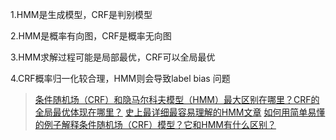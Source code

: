1.HMM是生成模型，CRF是判别模型

2.HMM是概率有向图，CRF是概率无向图

3.HMM求解过程可能是局部最优，CRF可以全局最优

4.CRF概率归一化较合理，HMM则会导致label bias 问题



> [条件随机场（CRF）和隐马尔科夫模型（HMM）最大区别在哪里？CRF的全局最优体现在哪里？](https://www.zhihu.com/question/53458773)
> [史上最详细最容易理解的HMM文章](https://link.zhihu.com/?target=http%3A//www.360doc.com/content/13/0226/14/11619026_268005483.shtml)
> [如何用简单易懂的例子解释条件随机场（CRF）模型？它和HMM有什么区别？](https://www.zhihu.com/question/35866596)